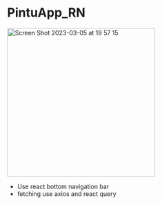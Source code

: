 # PintuApp_RN

<img width="343" alt="Screen Shot 2023-03-05 at 19 57 15" src="https://user-images.githubusercontent.com/42115427/222961750-97a9f96f-f54f-45af-bd45-754da7529a5d.png">

- Use react bottom navigation bar
- fetching use axios and react query
